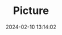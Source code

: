 ---
weight: 1
images:
- /images/edited/340.jpeg
title: Picture
date: 2024-02-10 13:14:02
tags: [luminarneo,work,ilce7m3,person,people]
---
